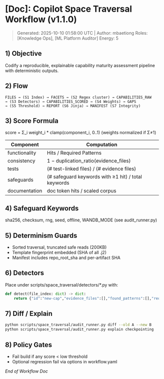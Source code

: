 # [Doc]: Copilot Space Traversal Workflow (v1.1.0)
> Generated: 2025-10-10 01:58:00 UTC | Author: mbaetiong
Roles: [Knowledge Ops], [ML Platform Auditor]  Energy: 5

## 1) Objective
Codify a reproducible, explainable capability maturity assessment pipeline with deterministic outputs.

## 2) Flow
```text
FILES → (S1 Index) → FACETS → (S2 Regex cluster) → CAPABILITIES_RAW
→ (S3 Detectors) → CAPABILITIES_SCORED → (S4 Weights) → GAPS
→ (S5 Threshold) → REPORT (S6 Jinja) → MANIFEST (S7 Integrity)
```

## 3) Score Formula
score = Σ_i weight_i * clamp(component_i, 0..1) (weights normalized if Σ≠1)

| Component | Computation |
|-----------|-------------|
| functionality | Hits / Required Patterns |
| consistency | 1 − duplication_ratio(evidence_files) |
| tests | (# test-linked files) / (# evidence files) |
| safeguards | (# safeguard keywords with ≥1 hit) / total keywords |
| documentation | doc token hits / scaled corpus |

## 4) Safeguard Keywords
sha256, checksum, rng, seed, offline, WANDB_MODE (see audit_runner.py)

## 5) Determinism Guards
- Sorted traversal, truncated safe reads (200KB)
- Template fingerprint embedded (SHA of all .j2)
- Manifest includes repo_root_sha and per-artifact SHA

## 6) Detectors
Place under scripts/space_traversal/detectors/*.py with:
```python
def detect(file_index: dict) -> dict:
    return {"id":"new-cap","evidence_files":[],"found_patterns":[],"required_patterns":[],"meta":{}}
```

## 7) Diff / Explain
```bash
python scripts/space_traversal/audit_runner.py diff --old A --new B
python scripts/space_traversal/audit_runner.py explain checkpointing
```

## 8) Policy Gates
- Fail build if any score < low threshold
- Optional regression fail via options in workflow.yaml

*End of Workflow Doc*
